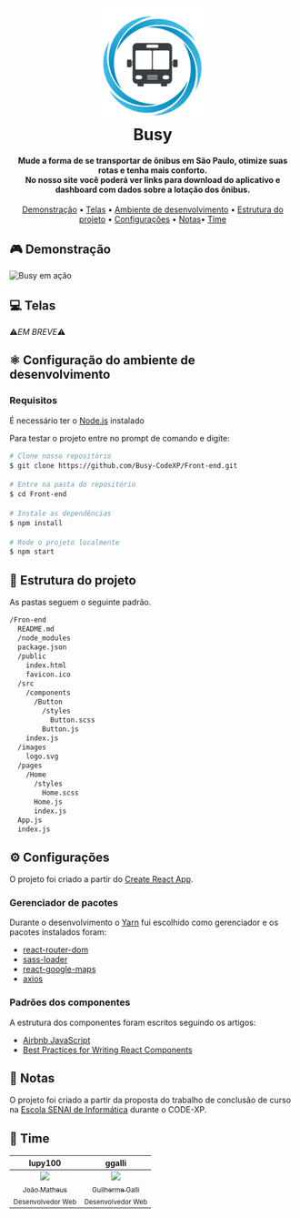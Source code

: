 <h1 align="center">
  <br>
  <a href="https://github.com/Busy-CodeXP/Front-end"><img src="https://raw.githubusercontent.com/Busy-CodeXP/Front-end/master/src/images/busy-logo.png" alt="Busy" width="200"></a>
  <br>
  Busy
  <br>
</h1>

<h4 align="center">Mude a forma de se transportar de ônibus em São Paulo, otimize suas rotas e tenha mais conforto. <br/>
No nosso site você poderá ver links para download do aplicativo e dashboard com dados sobre a lotação dos ônibus.
</h4>


<p align="center">
  <a href="#-demonstra%C3%A7%C3%A3o">Demonstração</a> •
  <a href="#-telas">Telas</a> •
  <a href="#%EF%B8%8F-configura%C3%A7%C3%A3o-do-ambiente-de--desenvolvimento">Ambiente de desenvolvimento</a> •
  <a href="#-estrutura-do-projeto">Estrutura do projeto</a> •
  <a href="#%EF%B8%8F-configura%C3%A7%C3%B5es">Configurações</a> •
  <a href="#-notas">Notas</a>•
  <a href="#-time">Time</a>
</p>

## 🎮 Demonstração
![Busy em ação](https://github.com/Busy-CodeXP/Front-end/blob/master/src/images/Busy.gif?raw=true)

## 💻 Telas
⚠️*EM BREVE*⚠️
	
## ⚛️ Configuração do ambiente de  desenvolvimento
### Requisitos
É necessário ter o [Node.js](https://nodejs.org/en/) instalado 

Para testar o projeto entre no prompt de comando e digite:
```bash
# Clone nosso repositório
$ git clone https://github.com/Busy-CodeXP/Front-end.git

# Entre na pasta do repositório
$ cd Front-end

# Instale as dependências
$ npm install

# Rode o projeto localmente 
$ npm start
```
## 📁 Estrutura do projeto
As pastas seguem o seguinte padrão.
```
/Fron-end
  README.md
  /node_modules
  package.json
  /public
    index.html
    favicon.ico
  /src
    /components
      /Button
        /styles
          Button.scss
        Button.js
	index.js		
  /images
    logo.svg
  /pages
    /Home
      /styles
        Home.scss
      Home.js
      index.js
  App.js
  index.js
```

## ⚙️ Configurações
O projeto foi criado a partir do [Create React App](https://github.com/facebookincubator/create-react-app).
### Gerenciador de pacotes
 Durante o desenvolvimento o [Yarn](https://yarnpkg.com/pt-BR/)  fui escolhido como gerenciador e os pacotes instalados foram:
 - [react-router-dom](https://github.com/ReactTraining/react-router/tree/master/packages/react-router-dom)
 - [sass-loader](https://github.com/webpack-contrib/sass-loader)
 - [react-google-maps](https://github.com/tomchentw/react-google-maps)
 - [axios](https://github.com/axios/axios)
### Padrões dos componentes 
 A estrutura dos componentes foram escritos seguindo os artigos:
 - [Airbnb JavaScript](https://github.com/airbnb/javascript)
 - [Best Practices for Writing React Components](https://engineering.musefind.com/our-best-practices-for-writing-react-components-dec3eb5c3fc8)
 
## 📝 Notas
O projeto foi criado a partir da proposta do trabalho de conclusão de curso na [Escola SENAI de Informática](https://informatica.sp.senai.br/) durante o CODE-XP.

## 👊 Time


lupy100             |  ggalli
:-------------------------:|:-------------------------:
[<img src="https://github.com/lupy100.png" width="130px;"/><br /><sub>João Matheus</sub>](https://github.com/lupy100)<br /> <sub>Desenvolvedor Web</sub>  |  [<img src="https://github.com/ggalli.png" width="130px;"/><br /><sub>Guilherme Galli</sub>](https://github.com/ggalli)<br /> <sub>Desenvolvedor Web</sub>
